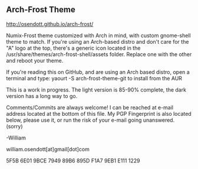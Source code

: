 ## Arch-Frost Theme

http://osendott.github.io/arch-frost/

Numix-Frost theme customized with Arch in mind, with custom gnome-shell theme to match.
If you're using an Arch-based distro and don't care for the "A" logo at the top, there's a generic
icon located in the /usr/share/themes/arch-frost-shell/assets folder. Replace one with the other and
reboot your theme.

If you're reading this on GitHub, and are using an Arch based distro, open a terminal and type:
yaourt -S arch-frost-theme-git to install from the AUR

This is a work in progress. The light version is 85-90% complete, the dark version
has a long way to go. 

Comments/Commits are always welcome! I can be reached at e-mail address located at the bottom of this file.
My PGP Fingerprint is also located below, please use it, or run the risk of your e-mail going unanswered. (sorry)

-William

william.osendott[at]gmail[dot]com

5F5B 6E01 9BCE 7949 89B6 895D F1A7 9EB1 E111 1229







